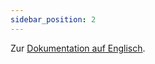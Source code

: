 ```yaml
---
sidebar_position: 2
---
```


Zur [Dokumentation auf Englisch](https://opendatadocs.meteoswiss.ch/e-forecast-data/e2-e3-numerical-weather-forecasting-model).
